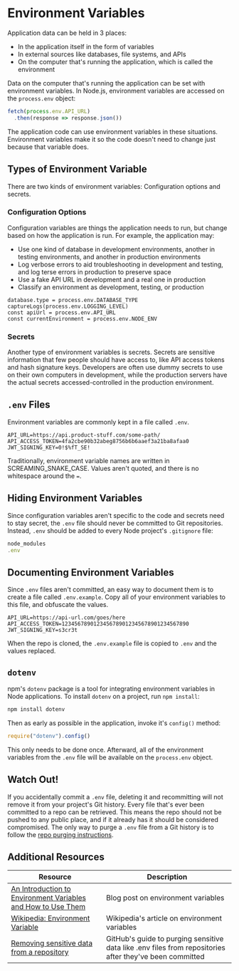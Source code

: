 # Environment Variables

Application data can be held in 3 places:

* In the application itself in the form of variables
* In external sources like databases, file systems, and APIs
* On the computer that's running the application, which is called the environment

Data on the computer that's running the application can be set with environment variables. In Node.js, environment variables are accessed on the `process.env` object:

```js
fetch(process.env.API_URL)
  .then(response => response.json())
```

The application code can use environment variables in these situations. Environment variables make it so the code doesn't need to change just because that variable does.

## Types of Environment Variable

There are two kinds of environment variables: Configuration options and secrets.

### Configuration Options

Configuration variables are things the application needs to run, but change based on how the application is run. For example, the application may:

* Use one kind of database in development environments, another in testing environments, and another in production environments
* Log verbose errors to aid troubleshooting in development and testing, and log terse errors in production to preserve space
* Use a fake API URL in development and a real one in production
* Classify an environment as development, testing, or production

```
database.type = process.env.DATABASE_TYPE
captureLogs(process.env.LOGGING_LEVEL)
const apiUrl = process.env.API_URL
const currentEnvironment = process.env.NODE_ENV
```

### Secrets

Another type of environment variables is secrets. Secrets are sensitive information that few people should have access to, like API access tokens and hash signature keys. Developers are often use dummy secrets to use on their own computers in development, while the production servers have the actual secrets accessed-controlled in the production environment.

## `.env` Files

Environment variables are commonly kept in a file called `.env`. 

```
API_URL=https://api.product-stuff.com/some-path/
API_ACCESS_TOKEN=4fa2cbe90b32abeg8756b6b6aaef3a21ba8afaa0
JWT_SIGNING_KEY=0!$%fT_SE!
```

Traditionally, environment variable names are written in SCREAMING_SNAKE_CASE. Values aren't quoted, and there is no whitespace around the `=`.

## Hiding Environment Variables

Since configuration variables aren't specific to the code and secrets need to stay secret, the `.env` file should never be committed to Git repositories. Instead, `.env` should be added to every Node project's `.gitignore` file:

```js
node_modules
.env
```

## Documenting Environment Variables

Since `.env` files aren't committed, an easy way to document them is to create a file called `.env.example`. Copy all of your environment variables to this file, and obfuscate the values.

```
API_URL=https://api-url.com/goes/here
API_ACCESS_TOKEN=1234567890123456789012345678901234567890
JWT_SIGNING_KEY=s3cr3t
```

When the repo is cloned, the `.env.example` file is copied to `.env` and the values replaced.

## `dotenv`

npm's `dotenv` package is a tool for integrating environment variables in Node applications. To install `dotenv` on a project, run `npm install`:

```js
npm install dotenv
```

Then as early as possible in the application, invoke it's `config()` method:

```js
require("dotenv").config()
```

This only needs to be done once. Afterward, all of the environment variables from the `.env` file will be available on the `process.env` object.

## Watch Out!

If you accidentally commit a `.env` file, deleting it and recommitting will not remove it from your project's Git history. Every file that's ever been committed to a repo can be retrieved. This means the repo should not be pushed to any public place, and if it already has it should be considered compromised. The only way to purge a `.env` file from a Git history is to follow the [repo purging instructions](https://docs.github.com/en/github/authenticating-to-github/keeping-your-account-and-data-secure/removing-sensitive-data-from-a-repository).

## Additional Resources

| Resource | Description |
| --- | --- |
| [An Introduction to Environment Variables and How to Use Them](https://medium.com/chingu/an-introduction-to-environment-variables-and-how-to-use-them-f602f66d15fa) | Blog post on environment variables |
| [Wikipedia: Environment Variable](https://en.wikipedia.org/wiki/Environment_variable) | Wikipedia's article on environment variables |
| [Removing sensitive data from a repository](https://docs.github.com/en/github/authenticating-to-github/keeping-your-account-and-data-secure/removing-sensitive-data-from-a-repository) | GitHub's guide to purging sensitive data like .env files from repositories after they've been committed |
